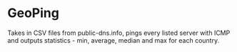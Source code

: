# GeoPing

Takes in CSV files from public-dns.info, pings every listed server with ICMP and outputs statistics - min, average, median and max for each country.
